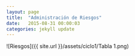 ```yaml
---
layout: page
title:  "Administración de Riesgos"
date:   2015-08-31 00:00:03
categories: jekyll update
---
```


![Riesgos]({{ site.url }}/assets/ciclo1/Tabla 1.png)